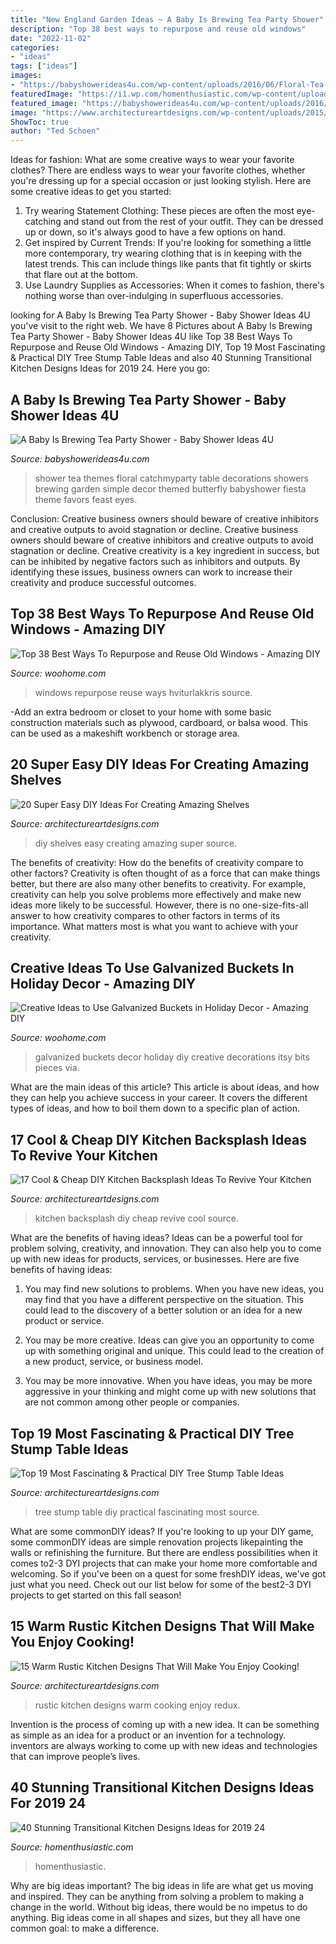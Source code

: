 ```yaml
---
title: "New England Garden Ideas ~ A Baby Is Brewing Tea Party Shower"
description: "Top 38 best ways to repurpose and reuse old windows"
date: "2022-11-02"
categories:
- "ideas"
tags: ["ideas"]
images:
- "https://babyshowerideas4u.com/wp-content/uploads/2016/06/Floral-Tea-Party-Shower-Treat-Table.png"
featuredImage: "https://i1.wp.com/homenthusiastic.com/wp-content/uploads/2019/01/40-Stunning-Transitional-Kitchen-Designs-Ideas-for-2019-24.jpg?fit=852%2C1280"
featured_image: "https://babyshowerideas4u.com/wp-content/uploads/2016/06/Floral-Tea-Party-Shower-Treat-Table.png"
image: "https://www.architectureartdesigns.com/wp-content/uploads/2015/03/1127.jpg"
ShowToc: true
author: "Ted Schoen"
---
```



Ideas for fashion: What are some creative ways to wear your favorite clothes?
There are endless ways to wear your favorite clothes, whether you're dressing up for a special occasion or just looking stylish. Here are some creative ideas to get you started: 
1. Try wearing Statement Clothing: These pieces are often the most eye-catching and stand out from the rest of your outfit. They can be dressed up or down, so it's always good to have a few options on hand. 
2. Get inspired by Current Trends: If you're looking for something a little more contemporary, try wearing clothing that is in keeping with the latest trends. This can include things like pants that fit tightly or skirts that flare out at the bottom. 
3. Use Laundry Supplies as Accessories: When it comes to fashion, there's nothing worse than over-indulging in superfluous accessories.

	

		
looking for A Baby Is Brewing Tea Party Shower - Baby Shower Ideas 4U you've visit to the right web. We have 8 Pictures about A Baby Is Brewing Tea Party Shower - Baby Shower Ideas 4U like Top 38 Best Ways To Repurpose and Reuse Old Windows - Amazing DIY, Top 19 Most Fascinating &amp; Practical DIY Tree Stump Table Ideas and also 40 Stunning Transitional Kitchen Designs Ideas for 2019 24. Here you go:
		
    
## A Baby Is Brewing Tea Party Shower - Baby Shower Ideas 4U

<img loading=lazy src="https://babyshowerideas4u.com/wp-content/uploads/2016/06/Floral-Tea-Party-Shower-Treat-Table.png" onerror="this.onerror=null;this.src='https://tse2.mm.bing.net/th?id=OIP.9iF3P5plA9rVHLZ1gpWa9gHaLG&amp;pid=15.1';" alt="A Baby Is Brewing Tea Party Shower - Baby Shower Ideas 4U">

_Source: babyshowerideas4u.com_

>shower tea themes floral catchmyparty table decorations showers brewing garden simple decor themed butterfly babyshower fiesta theme favors feast eyes. 

	

Conclusion: Creative business owners should beware of creative inhibitors and creative outputs to avoid stagnation or decline.
Creative business owners should beware of creative inhibitors and creative outputs to avoid stagnation or decline. Creative creativity is a key ingredient in success, but can be inhibited by negative factors such as inhibitors and outputs. By identifying these issues, business owners can work to increase their creativity and produce successful outcomes.

    
## Top 38 Best Ways To Repurpose And Reuse Old Windows - Amazing DIY

<img loading=lazy src="https://www.woohome.com/wp-content/uploads/2014/11/reuse-old-windows-15.jpg" onerror="this.onerror=null;this.src='https://tse4.mm.bing.net/th?id=OIP.zfxJByGW_6hRLKOYnDgRRAHaLH&amp;pid=15.1';" alt="Top 38 Best Ways To Repurpose and Reuse Old Windows - Amazing DIY">

_Source: woohome.com_

>windows repurpose reuse ways hviturlakkris source. 

	

-Add an extra bedroom or closet to your home with some basic construction materials such as plywood, cardboard, or balsa wood. This can be used as a makeshift workbench or storage area. 

    
## 20 Super Easy DIY Ideas For Creating Amazing Shelves

<img loading=lazy src="https://www.architectureartdesigns.com/wp-content/uploads/2016/10/11-40.jpg" onerror="this.onerror=null;this.src='https://tse3.mm.bing.net/th?id=OIP.w9NtNFU5q2jdHPQIY4xKxwHaOu&amp;pid=15.1';" alt="20 Super Easy DIY Ideas For Creating Amazing Shelves">

_Source: architectureartdesigns.com_

>diy shelves easy creating amazing super source. 

	

The benefits of creativity: How do the benefits of creativity compare to other factors?
Creativity is often thought of as a force that can make things better, but there are also many other benefits to creativity. For example, creativity can help you solve problems more effectively and make new ideas more likely to be successful. However, there is no one-size-fits-all answer to how creativity compares to other factors in terms of its importance. What matters most is what you want to achieve with your creativity.

    
## Creative Ideas To Use Galvanized Buckets In Holiday Decor - Amazing DIY

<img loading=lazy src="https://www.woohome.com/wp-content/uploads/2017/10/repurpose-galvanized-buckets-as-holiday-decorations-13.jpg" onerror="this.onerror=null;this.src='https://tse1.mm.bing.net/th?id=OIP.eB1CZ-ghwr_Lnpg970j5lgHaRO&amp;pid=15.1';" alt="Creative Ideas to Use Galvanized Buckets in Holiday Decor - Amazing DIY">

_Source: woohome.com_

>galvanized buckets decor holiday diy creative decorations itsy bits pieces via. 

	

What are the main ideas of this article?
This article is about ideas, and how they can help you achieve success in your career. It covers the different types of ideas, and how to boil them down to a specific plan of action.

    
## 17 Cool &amp; Cheap DIY Kitchen Backsplash Ideas To Revive Your Kitchen

<img loading=lazy src="https://www.architectureartdesigns.com/wp-content/uploads/2015/02/279.jpg" onerror="this.onerror=null;this.src='https://tse2.mm.bing.net/th?id=OIP.0_jA-XJIz_qnRaZckO1OWQHaFj&amp;pid=15.1';" alt="17 Cool &amp; Cheap DIY Kitchen Backsplash Ideas To Revive Your Kitchen">

_Source: architectureartdesigns.com_

>kitchen backsplash diy cheap revive cool source. 

	

What are the benefits of having ideas?
Ideas can be a powerful tool for problem solving, creativity, and innovation. They can also help you to come up with new ideas for products, services, or businesses. Here are five benefits of having ideas:
1. You may find new solutions to problems. When you have new ideas, you may find that you have a different perspective on the situation. This could lead to the discovery of a better solution or an idea for a new product or service.

2. You may be more creative. Ideas can give you an opportunity to come up with something original and unique. This could lead to the creation of a new product, service, or business model.

3. You may be more innovative. When you have ideas, you may be more aggressive in your thinking and might come up with new solutions that are not common among other people or companies.

    
## Top 19 Most Fascinating &amp; Practical DIY Tree Stump Table Ideas

<img loading=lazy src="https://www.architectureartdesigns.com/wp-content/uploads/2015/03/1127.jpg" onerror="this.onerror=null;this.src='https://tse3.mm.bing.net/th?id=OIP.9q9AYnq8Hrs1LWEwVm-9DgHaKf&amp;pid=15.1';" alt="Top 19 Most Fascinating &amp; Practical DIY Tree Stump Table Ideas">

_Source: architectureartdesigns.com_

>tree stump table diy practical fascinating most source. 

	

What are some commonDIY ideas?
If you're looking to up your DIY game, some commonDIY ideas are simple renovation projects likepainting the walls or refinishing the furniture. But there are endless possibilities when it comes to2-3 DYI projects that can make your home more comfortable and welcoming. So if you've been on a quest for some freshDIY ideas, we've got just what you need. Check out our list below for some of the best2-3 DYI projects to get started on this fall season!

    
## 15 Warm Rustic Kitchen Designs That Will Make You Enjoy Cooking!

<img loading=lazy src="https://www.architectureartdesigns.com/wp-content/uploads/2015/01/15-Warm-Rustic-Kitchen-Designs-That-Will-Make-You-Enjoy-Cooking-7-630x816.jpg" onerror="this.onerror=null;this.src='https://tse1.mm.bing.net/th?id=OIP.knstAViFSryltw21_yy2VQHaJl&amp;pid=15.1';" alt="15 Warm Rustic Kitchen Designs That Will Make You Enjoy Cooking!">

_Source: architectureartdesigns.com_

>rustic kitchen designs warm cooking enjoy redux. 

	

Invention is the process of coming up with a new idea. It can be something as simple as an idea for a product or an invention for a technology. inventors are always working to come up with new ideas and technologies that can improve people’s lives.

    
## 40 Stunning Transitional Kitchen Designs Ideas For 2019 24

<img loading=lazy src="https://i1.wp.com/homenthusiastic.com/wp-content/uploads/2019/01/40-Stunning-Transitional-Kitchen-Designs-Ideas-for-2019-24.jpg?fit=852%2C1280" onerror="this.onerror=null;this.src='https://tse1.mm.bing.net/th?id=OIP.hcKtqB63Zn2Q-NKQig2gWwHaLI&amp;pid=15.1';" alt="40 Stunning Transitional Kitchen Designs Ideas for 2019 24">

_Source: homenthusiastic.com_

>homenthusiastic. 

	

Why are big ideas important?
The big ideas in life are what get us moving and inspired. They can be anything from solving a problem to making a change in the world. Without big ideas, there would be no impetus to do anything. Big ideas come in all shapes and sizes, but they all have one common goal: to make a difference.

